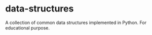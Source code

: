 # data-structures
A collection of common data structures implemented in Python. For educational purpose.
